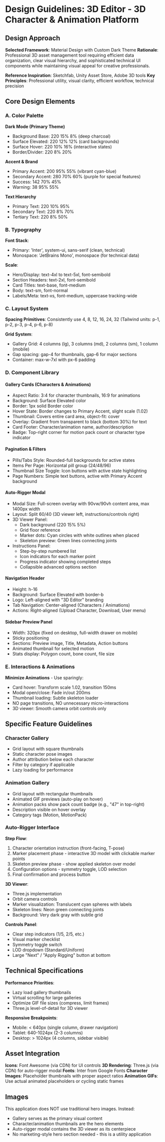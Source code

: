 # Design Guidelines: 3D Editor - 3D Character & Animation Platform

## Design Approach

**Selected Framework**: Material Design with Custom Dark Theme
**Rationale**: Professional 3D asset management tool requiring efficient data organization, clear visual hierarchy, and sophisticated technical UI components while maintaining visual appeal for creative professionals.

**Reference Inspiration**: Sketchfab, Unity Asset Store, Adobe 3D tools
**Key Principles**: Professional utility, visual clarity, efficient workflow, technical precision

## Core Design Elements

### A. Color Palette

**Dark Mode (Primary Theme)**
- Background Base: 220 15% 8% (deep charcoal)
- Surface Elevated: 220 12% 12% (card backgrounds)
- Surface Hover: 220 10% 16% (interactive states)
- Border/Divider: 220 8% 20%

**Accent & Brand**
- Primary Accent: 200 95% 55% (vibrant cyan-blue)
- Secondary Accent: 280 70% 60% (purple for special features)
- Success: 142 70% 45%
- Warning: 38 95% 55%

**Text Hierarchy**
- Primary Text: 220 10% 95%
- Secondary Text: 220 8% 70%
- Tertiary Text: 220 8% 50%

### B. Typography

**Font Stack**: 
- Primary: 'Inter', system-ui, sans-serif (clean, technical)
- Monospace: 'JetBrains Mono', monospace (for technical data)

**Scale**:
- Hero/Display: text-4xl to text-5xl, font-semibold
- Section Headers: text-2xl, font-semibold
- Card Titles: text-base, font-medium
- Body: text-sm, font-normal
- Labels/Meta: text-xs, font-medium, uppercase tracking-wide

### C. Layout System

**Spacing Primitives**: Consistently use 4, 8, 12, 16, 24, 32 (Tailwind units: p-1, p-2, p-3, p-4, p-6, p-8)

**Grid System**:
- Gallery Grid: 4 columns (lg), 3 columns (md), 2 columns (sm), 1 column (mobile)
- Gap spacing: gap-4 for thumbnails, gap-6 for major sections
- Container: max-w-7xl with px-6 padding

### D. Component Library

#### Gallery Cards (Characters & Animations)
- Aspect Ratio: 3:4 for character thumbnails, 16:9 for animations
- Background: Surface Elevated color
- Border: 1px solid Border color
- Hover State: Border changes to Primary Accent, slight scale (1.02)
- Thumbnail: Covers entire card area, object-fit: cover
- Overlay: Gradient from transparent to black (bottom 30%) for text
- Card Footer: Character/animation name, author/description
- Badge: Top-right corner for motion pack count or character type indicator

#### Pagination & Filters
- Pills/Tabs Style: Rounded-full backgrounds for active states
- Items Per Page: Horizontal pill group (24/48/96)
- Thumbnail Size Toggle: Icon buttons with active state highlighting
- Page Numbers: Simple text buttons, active with Primary Accent background

#### Auto-Rigger Modal
- Modal Size: Full-screen overlay with 90vw/90vh content area, max 1400px width
- Layout: Split 60/40 (3D viewer left, instructions/controls right)
- 3D Viewer Panel:
  - Dark background (220 15% 5%)
  - Grid floor reference
  - Marker dots: Cyan circles with white outlines when placed
  - Skeleton preview: Green lines connecting joints
- Instructions Panel:
  - Step-by-step numbered list
  - Icon indicators for each marker point
  - Progress indicator showing completed steps
  - Collapsible advanced options section

#### Navigation Header
- Height: h-16
- Background: Surface Elevated with border-b
- Logo: Left-aligned with "3D Editor" branding
- Tab Navigation: Center-aligned (Characters / Animations)
- Actions: Right-aligned (Upload Character, Download, User menu)

#### Sidebar Preview Panel
- Width: 320px (fixed on desktop, full-width drawer on mobile)
- Sticky positioning
- Sections: Preview image, Title, Metadata, Action buttons
- Animated thumbnail for selected motion
- Stats display: Polygon count, bone count, file size

### E. Interactions & Animations

**Minimize Animations** - Use sparingly:
- Card hover: Transform scale 1.02, transition 150ms
- Modal open/close: Fade in/out 200ms
- Thumbnail loading: Subtle skeleton loader
- NO page transitions, NO unnecessary micro-interactions
- 3D viewer: Smooth camera orbit controls only

## Specific Feature Guidelines

### Character Gallery
- Grid layout with square thumbnails
- Static character pose images
- Author attribution below each character
- Filter by category if applicable
- Lazy loading for performance

### Animation Gallery  
- Grid layout with rectangular thumbnails
- Animated GIF previews (auto-play on hover)
- Animation packs show pack count badge (e.g., "47" in top-right)
- Description visible on hover overlay
- Category tags (Motion, MotionPack)

### Auto-Rigger Interface
**Step Flow**:
1. Character orientation instruction (front-facing, T-pose)
2. Marker placement phase - interactive 3D model with clickable marker points
3. Skeleton preview phase - show applied skeleton over model
4. Configuration options - symmetry toggle, LOD selection
5. Final confirmation and process button

**3D Viewer**:
- Three.js implementation
- Orbit camera controls
- Marker visualization: Translucent cyan spheres with labels
- Skeleton lines: Neon green connecting joints
- Background: Very dark gray with subtle grid

**Controls Panel**:
- Clear step indicators (1/5, 2/5, etc.)
- Visual marker checklist
- Symmetry toggle switch
- LOD dropdown (Standard/Uniform)
- Large "Next" / "Apply Rigging" button at bottom

## Technical Specifications

**Performance Priorities**:
- Lazy load gallery thumbnails
- Virtual scrolling for large galleries
- Optimize GIF file sizes (compress, limit frames)
- Three.js level-of-detail for 3D viewer

**Responsive Breakpoints**:
- Mobile: < 640px (single column, drawer navigation)
- Tablet: 640-1024px (2-3 columns)
- Desktop: > 1024px (4 columns, sidebar visible)

## Asset Integration

**Icons**: Font Awesome (via CDN) for UI controls
**3D Rendering**: Three.js (via CDN) for auto-rigger modal
**Fonts**: Inter from Google Fonts
**Character Images**: Placeholder thumbnails with proper aspect ratios
**Animation GIFs**: Use actual animated placeholders or cycling static frames

## Images

This application does NOT use traditional hero images. Instead:
- Gallery serves as the primary visual content
- Character/animation thumbnails are the hero elements
- Auto-rigger modal contains the 3D viewer as its centerpiece
- No marketing-style hero section needed - this is a utility application